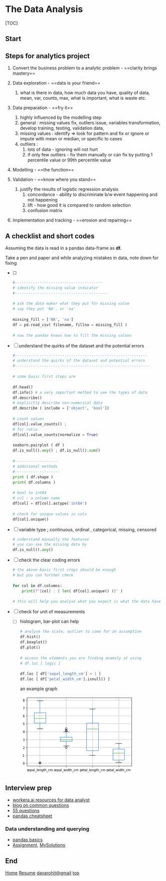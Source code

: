 # The Data Analysis

[TOC]

## Start

## Steps for analytics project

1. Convert the business problem to a analytic problem - ==clarity brings mastery==

2. Data exploration - ==data is your friend==

   1. what is there in data, how much data you have, quality of data, mean, var, counts, max, what is important, what is waste etc. 

3. Data preparation - ==fry it==

   1. highly influenced by the modelling step
   2. general : missing values fix, outliers issue, variables transformation, develop training, testing, validation data, 
   3. missing values : identify => look for pattern and fix or ignore or impute with mean or median, or specific to cases 
   4. outliers : 
      1. lots of data - ignoring will not hurt
      2. if only few outliers - fix them manually or can fix by putting 1 percentile value or 99th percentile value 

4. Modelling - ==the function==

5. Validation - ==know where you stand==

   1. justify the results of logistic regression analysis
      1. concordance -  ability to discriminate b/w event happening and not happening
      2. lift - how good it is compared to random selection
      3. confusion matrix

6. Implementation and tracking - ==erosion and repairing== 

   

## A checklist and short codes

Assuming the data is read in a pandas data-frame as **df.**

Take a pen and paper and while analyzing mistakes in data, note down for fixing

- [ ] ```python
  #---------------------------------------
  # identify the missing value indicator
  #----------------------------------------- 
  
  # ask the data maker what they put for missing value
  # say they put 'NA', or 'na'
  
  missing_fill = ['NA', 'na']
  df = pd.read_csv( filename, fillna = missing_fill )
  
  # now the pandas knows how to fill the missing values
  ```

  

- [ ] understand the quirks of the dataset and the potential errors

  ```python
  #-----------------------------------------------------------
  # understand the quirks of the dataset and potential errors
  #------------------------------------------------------------
  
  # some basic first steps are
  
  df.head()
  df.info() # a very important method to see the types of data
  df.describe() 
  # explicitly describe non-numerical data
  df.describe ( include = ['object', 'bool'])
  
  # count values
  df[col].value_counts() ; 
  # for ratio
  df[col].value_counts(normalize = True)
  
  seaborn.pairplot ( df )
  df.is_null().any() ; df.is_null().sum()
  
  #-------------------
  # additional methods
  #--------------------
  print ( df.shape )
  print( df.columns )
  
  # bool to int64
  # col : a column name
  df[col] = df[col].astype('int64')
  
  # check for unique values in cols
  df[col].unique()
  ```

  

- [ ] variable type ; continuous, ordinal , categorical, missing, censored

  ```python
  # understand manually the features
  # you can see the missing data by
  df.is_null().any()
  ```

  

- [ ] check the clear coding errors

  ```python
  # the above basic first steps should be enough
  # but you can further check
  
  for col in df.columns:
      print(f"{col} : { len( df[col].unique() )}" ) 
      
  # this will help you analyse what you expect is what the data have
  
  ```

  

- [ ] check for unit of measurements

  - [ ] histogram, bar-plot can help 

    ```python
    # analyse the scale, outlier to come for an assumption 
    df.hist()
    df.boxplot()  
    df.plot()
    
    # access the elements you are finding anamoly at using
    # df.loc [ logic ]
    
    df.loc [ df['sepal_length_cm'] < 1 ]
    df.loc [ df['petal_width_cm'].isnull() ]
    
    ```

    an example graph 

    ![boxplot](DataAnalysis.assets/boxplot.png)

    

## Interview prep

- [workera.ai resources for data analyst](https://workera.ai/resources/data-science-case-study-interview/) 
- [blog on common questions](https://analyticsindiamag.com/common-analytics-interview-questions/)
- [55 questions](https://learning.naukri.com/articles/top-20-data-analytics-interview-questions-answers/) 
- [pandas cheatsheet](https://github.com/pandas-dev/pandas/blob/master/doc/cheatsheet/Pandas_Cheat_Sheet.pdf)

### Data understanding and querying

- [pandas basics](https://www.kaggle.com/rohitdavas/topic-1-exploratory-data-analysis-with-pandas/edit) 
- [Assignment](https://www.kaggle.com/kashnitsky/a1-demo-pandas-and-uci-adult-dataset), [MySolutions](https://www.kaggle.com/rohitdavas/a1-demo-pandas-and-uci-adult-dataset?scriptVersionId=45449751)

## End

[Home](https://rohitdavas.github.io/) 	[Resume](https://rohitdavas.github.io/resume/Rohit_Kumar.pdf)	[davarohit@gmail](https://mail.google.com/mail/u/0/?view=cm&fs=1&to=davasrohit@gmail.com&tf=1)	[top](#Start) 